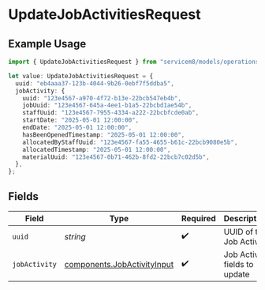 # UpdateJobActivitiesRequest

## Example Usage

```typescript
import { UpdateJobActivitiesRequest } from "servicem8/models/operations";

let value: UpdateJobActivitiesRequest = {
  uuid: "eb4aaa37-123b-4044-9b26-0ebf7f5ddba5",
  jobActivity: {
    uuid: "123e4567-a970-4f72-b13e-22bcb547eb4b",
    jobUuid: "123e4567-645a-4ee1-b1a5-22bcbd1ae54b",
    staffUuid: "123e4567-7955-4334-a222-22bcbfcde0ab",
    startDate: "2025-05-01 12:00:00",
    endDate: "2025-05-01 12:00:00",
    hasBeenOpenedTimestamp: "2025-05-01 12:00:00",
    allocatedByStaffUuid: "123e4567-fa55-4655-b61c-22bcb9080e5b",
    allocatedTimestamp: "2025-05-01 12:00:00",
    materialUuid: "123e4567-0b71-462b-8fd2-22bcb7c02d5b",
  },
};
```

## Fields

| Field                                                                      | Type                                                                       | Required                                                                   | Description                                                                |
| -------------------------------------------------------------------------- | -------------------------------------------------------------------------- | -------------------------------------------------------------------------- | -------------------------------------------------------------------------- |
| `uuid`                                                                     | *string*                                                                   | :heavy_check_mark:                                                         | UUID of the Job Activity                                                   |
| `jobActivity`                                                              | [components.JobActivityInput](../../models/components/jobactivityinput.md) | :heavy_check_mark:                                                         | Job Activity fields to update                                              |